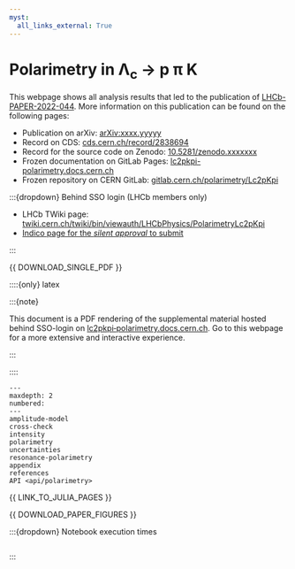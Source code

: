 ```yaml
---
myst:
  all_links_external: True
---
```


# Polarimetry in Λ<sub>c</sub> → p π K

This webpage shows all analysis results that led to the publication of [LHCb-PAPER-2022-044](https://cds.cern.ch/record/2838694). More information on this publication can be found on the following pages:

- Publication on arXiv: [arXiv:xxxx.yyyyy](https://arxiv.org/abs/xxxx.yyyyy)
- Record on CDS: [cds.cern.ch/record/2838694](https://cds.cern.ch/record/2838694)
- Record for the source code on Zenodo: [10.5281/zenodo.xxxxxxx](https://doi.org/10.5281/zenodo.xxxxxxx)
- Frozen documentation on GitLab Pages: [lc2pkpi-polarimetry.docs.cern.ch](https://lc2pkpi-polarimetry.docs.cern.ch)
- Frozen repository on CERN GitLab: [gitlab.cern.ch/polarimetry/Lc2pKpi](https://gitlab.cern.ch/polarimetry/Lc2pKpi)

:::{dropdown} Behind SSO login (LHCb members only)

- LHCb TWiki page: [twiki.cern.ch/twiki/bin/viewauth/LHCbPhysics/PolarimetryLc2pKpi](https://twiki.cern.ch/twiki/bin/viewauth/LHCbPhysics/PolarimetryLc2pKpi)
- [Indico page for the _silent approval_ to submit](https://indico.cern.ch/event/1242323)

:::

{{ DOWNLOAD_SINGLE_PDF }}

::::{only} latex

<!-- cspell:ignore lc2pkpi -->

:::{note}

This document is a PDF rendering of the supplemental material hosted behind SSO-login on [lc2pkpi‑polarimetry.docs.cern.ch](https://lc2pkpi-polarimetry.docs.cern.ch). Go to this webpage for a more extensive and interactive experience.

:::

::::

<!-- cspell:ignore maxdepth -->

```{toctree}
---
maxdepth: 2
numbered:
---
amplitude-model
cross-check
intensity
polarimetry
uncertainties
resonance-polarimetry
appendix
references
API <api/polarimetry>
```

{{ LINK_TO_JULIA_PAGES }}

{{ DOWNLOAD_PAPER_FIGURES }}

:::{dropdown} Notebook execution times

```{nb-exec-table}

```

:::
